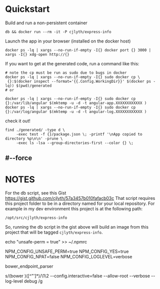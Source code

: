 Quickstart
==========

Build and run a non-persistent container

```shell
db && docker run --rm -it -P cjlyth/express-info
```


Launch the app in your browser (installed on the docker host)

```shell
docker ps -lq | xargs --no-run-if-empty -I{} docker port {} 3000 | xargs -I{} xdg-open http://{}
```

If you want to get at the generated code, run a command like this:

```shell
# note the cp must be run as sudo due to bugs in docker
docker ps -lq | xargs --no-run-if-empty -I{} sudo docker cp \
 {}:$(docker inspect --format='{{.Config.WorkingDir}}' $(docker ps -lq)) $(pwd)/generated
# or

docker ps -lq | xargs --no-run-if-empty -I{} sudo docker cp {}:/var/lib/angular $(mktemp -u -d -t angular-app.XXXXXXXXXXXX )
docker ps -lq | xargs --no-run-if-empty -I{} sudo docker cp {}:/var/log/angular $(mktemp -u -d -t angular-log.XXXXXXXXXXXX )
```
check it out!

```shell
find ./generated/ -type d \
     -exec test -f {}/package.json \; -printf '\nApp copied to directory %p\n\n' -prune \
     -exec ls -lsa --group-directories-first --color {} \;
```
#--force
---

NOTES
=====

For the db script, see this Gist https://gist.github.com/cjlyth/57a3457b010fafacb03c
That script requires this project folder to be in a directory named for your local repository.
For example in my dev environment this project is at the following path:

```shell
/opt/src/cjlyth/express-info
```

So, running the db script in the gist above will build an image from this project that will be tagged `cjlyth/express-info`.


echo "unsafe-perm = true" >> ~/.npmrc

NPM_CONFIG_UNSAFE_PERM=true
NPM_CONFIG_YES=true
NPM_CONFIG_NPAT=false
NPM_CONFIG_LOGLEVEL=verbose

bower_endpoint_parser

s/\(bower \)\([^"']*\)/\1\2 --config.interactive=false --allow-root --verbose --log-level debug /g
